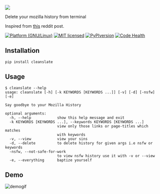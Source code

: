<img src="http://i.imgur.com/W0MXuFT.png?2">

Delete your mozilla history from terminal

Inspired from [this](https://www.reddit.com/r/linux/comments/54prcv/i_made_a_simple_bash_script_that_deletes_only/) reddit post.

[![Platform (GNU/Linux)](https://img.shields.io/badge/platform-GNU/Linux-blue.svg?style=flat-square)](http://www.kernel.org)
[![MIT licensed](https://img.shields.io/badge/license-MIT-blue.svg)](https://raw.githubusercontent.com/zuck007/CleanSlate/master/LICENSE)
[![PyPIversion](https://badge.fury.io/py/cleanslate.svg)](https://badge.fury.io/py/cleanslate)
[![Code Health](https://landscape.io/github/zuck007/CleanSlate/master/landscape.svg?style=flat)](https://landscape.io/github/zuck007/CleanSlate/master)

## Installation
```
pip install cleanslate
```
## Usage
```
$ cleanslate --help
usage: cleanslate [-h] [-k KEYWORDS [KEYWORDS ...]] [-v] [-d] [-nsfw] [-e]

Say goodbye to your Mozilla History

optional arguments:
  -h, --help            show this help message and exit
  -k KEYWORDS [KEYWORDS ...], --keywords KEYWORDS [KEYWORDS ...]
                        view only those links or page-titles which matches
                        with keywords
  -v, --view            view your sins
  -d, --delete          to delete history for given args i.e nsfw or keywords
  -nsfw, --not-safe-for-work
                        to view nsfw history use it with -v or --view
  -e, --everything      baptize yourself

```
## Demo
![demogif](https://i.imgur.com/THeyqIG.gif)

